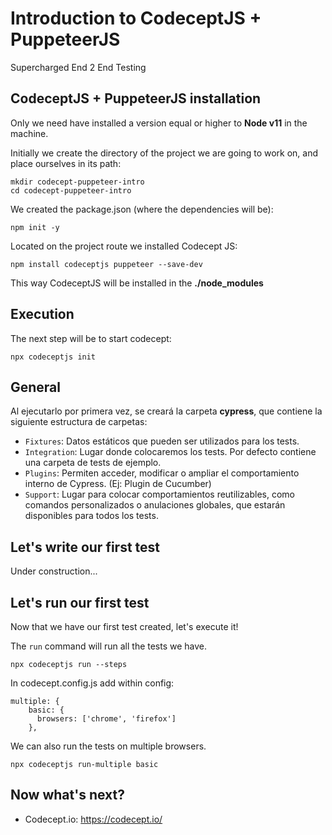 # Introduction to CodeceptJS + PuppeteerJS
Supercharged End 2 End Testing

## CodeceptJS + PuppeteerJS installation
Only we need have installed a version equal or higher to **Node v11** in the machine.

Initially we create the directory of the project we are going to work on, and place ourselves in its path:
```
mkdir codecept-puppeteer-intro
cd codecept-puppeteer-intro
```
We created the package.json (where the dependencies will be):
```
npm init -y
```
Located on the project route we installed Codecept JS:
```
npm install codeceptjs puppeteer --save-dev
```
This way CodeceptJS will be installed in the **./node_modules**

## Execution
The next step will be to start codecept:
```
npx codeceptjs init
```

## General
Al ejecutarlo por primera vez, se creará la carpeta **cypress**, que contiene la siguiente estructura de carpetas:

- `Fixtures`: Datos estáticos que pueden ser utilizados para los tests.
- `Integration`: Lugar donde colocaremos los tests. Por defecto contiene una carpeta de tests de ejemplo.
- `Plugins`: Permiten acceder, modificar o ampliar el comportamiento interno de Cypress. (Ej: Plugin de Cucumber)
- `Support`: Lugar para colocar comportamientos reutilizables, como comandos personalizados o anulaciones globales, que estarán disponibles para todos los tests.

## Let's write our first test
Under construction...

## Let's run our first test
Now that we have our first test created, let's execute it!

The `run` command will run all the tests we have.
```
npx codeceptjs run --steps
```
In codecept.config.js add within config:
```
multiple: {
    basic: {
      browsers: ['chrome', 'firefox']
    },
```
We can also run the tests on multiple browsers.
```
npx codeceptjs run-multiple basic
```
## Now what's next?

- Codecept.io: https://codecept.io/
